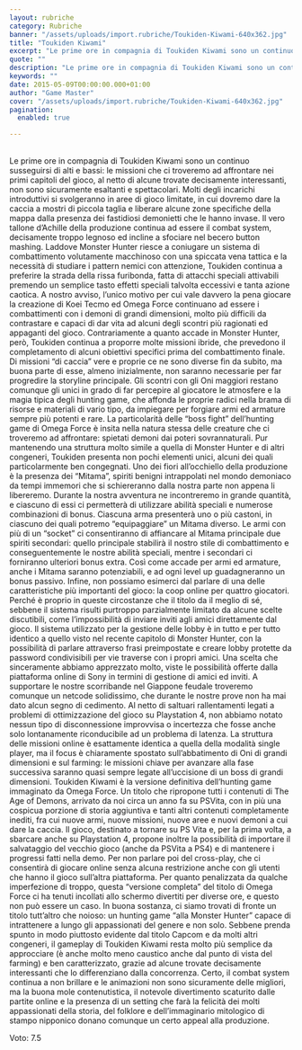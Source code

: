 ```yaml
---
layout: rubriche
category: Rubriche
banner: "/assets/uploads/import.rubriche/Toukiden-Kiwami-640x362.jpg"
title: "Toukiden Kiwami"
excerpt: "Le prime ore in compagnia di Toukiden Kiwami sono un continuo susseguirsi di alti e bassi: le missioni che ci troveremo ad affrontare nei primi capitoli del gioco, al netto di alcune trovate decisamente interessanti, non sono sicuramente esaltanti e spettacolari. Molti degli incarichi introduttivi si svolgeranno in aree di gioco limitate, in cui dovremo [&hellip"
quote: ""
description: "Le prime ore in compagnia di Toukiden Kiwami sono un continuo susseguirsi di alti e bassi: le missioni che ci troveremo ad affrontare nei primi capitoli del gioco, al netto di alcune trovate decisamente interessanti, non sono sicuramente esaltanti e spettacolari. Molti degli incarichi introduttivi si svolgeranno in aree di gioco limitate, in cui dovremo [&hellip"
keywords: ""
date: 2015-05-09T00:00:00.000+01:00
author: "Game Master"
cover: "/assets/uploads/import.rubriche/Toukiden-Kiwami-640x362.jpg"
pagination:
  enabled: true

---
```


[](https://hotmc.com/wp-content/uploads/2015/05/Toukiden-Kiwami.jpg)  
Le prime ore in compagnia di Toukiden Kiwami sono un continuo susseguirsi di alti e bassi: le missioni che ci troveremo ad affrontare nei primi capitoli del gioco, al netto di alcune trovate decisamente interessanti, non sono sicuramente esaltanti e spettacolari. Molti degli incarichi introduttivi si svolgeranno in aree di gioco limitate, in cui dovremo dare la caccia a mostri di piccola taglia e liberare alcune zone specifiche della mappa dalla presenza dei fastidiosi demonietti che le hanno invase. Il vero tallone d’Achille della produzione continua ad essere il combat system, decisamente troppo legnoso ed incline a sfociare nel becero button mashing. Laddove Monster Hunter riesce a coniugare un sistema di combattimento volutamente macchinoso con una spiccata vena tattica e la necessità di studiare i pattern nemici con attenzione, Toukiden continua a preferire la strada della rissa furibonda, fatta di attacchi speciali attivabili premendo un semplice tasto effetti speciali talvolta eccessivi e tanta azione caotica. A nostro avviso, l’unico motivo per cui vale davvero la pena giocare la creazione di Koei Tecmo ed Omega Force continuano ad essere i combattimenti con i demoni di grandi dimensioni, molto più difficili da contrastare e capaci di dar vita ad alcuni degli scontri più ragionati ed appaganti del gioco. Contrariamente a quanto accade in Monster Hunter, però, Toukiden continua a proporre molte missioni ibride, che prevedono il completamento di alcuni obiettivi specifici prima del combattimento finale. Di missioni “di caccia” vere e proprie ce ne sono diverse fin da subito, ma buona parte di esse, almeno inizialmente, non saranno necessarie per far progredire la storyline principale. Gli scontri con gli Oni maggiori restano comunque gli unici in grado di far percepire al giocatore le atmosfere e la magia tipica degli hunting game, che affonda le proprie radici nella brama di risorse e materiali di vario tipo, da impiegare per forgiare armi ed armature sempre più potenti e rare. La particolarità delle “boss fight” dell’hunting game di Omega Force è insita nella natura stessa delle creature che ci troveremo ad affrontare: spietati demoni dai poteri sovrannaturali. Pur mantenendo una struttura molto simile a quella di Monster Hunter e di altri congeneri, Toukiden presenta non pochi elementi unici, alcuni dei quali particolarmente ben congegnati. Uno dei fiori all’occhiello della produzione è la presenza dei “Mitama”, spiriti benigni intrappolati nel mondo demoniaco da tempi immemori che si schiereranno dalla nostra parte non appena li libereremo. Durante la nostra avventura ne incontreremo in grande quantità, e ciascuno di essi ci permetterà di utilizzare abilità speciali e numerose combinazioni di bonus. Ciascuna arma presenterà uno o più castoni, in ciascuno dei quali potremo “equipaggiare” un Mitama diverso. Le armi con più di un “socket” ci consentiranno di affiancare al Mitama principale due spiriti secondari: quello principale stabilirà il nostro stile di combattimento e conseguentemente le nostre abilità speciali, mentre i secondari ci forniranno ulteriori bonus extra. Così come accade per armi ed armature, anche i Mitama saranno potenziabili, e ad ogni level up guadagneranno un bonus passivo. Infine, non possiamo esimerci dal parlare di una delle caratteristiche più importanti del gioco: la coop online per quattro giocatori. Perché è proprio in queste circostanze che il titolo da il meglio di sé, sebbene il sistema risulti purtroppo parzialmente limitato da alcune scelte discutibili, come l’impossibilità di inviare inviti agli amici direttamente dal gioco. Il sistema utilizzato per la gestione delle lobby è in tutto e per tutto identico a quello visto nel recente capitolo di Monster Hunter, con la possibilità di parlare attraverso frasi preimpostate e creare lobby protette da password condivisibili per vie traverse con i propri amici. Una scelta che sinceramente abbiamo apprezzato molto, viste le possibilità offerte dalla piattaforma online di Sony in termini di gestione di amici ed inviti. A supportare le nostre scorribande nel Giappone feudale troveremo comunque un netcode solidissimo, che durante le nostre prove non ha mai dato alcun segno di cedimento. Al netto di saltuari rallentamenti legati a problemi di ottimizzazione del gioco su Playstation 4, non abbiamo notato nessun tipo di disconnessione improvvisa o incertezza che fosse anche solo lontanamente riconducibile ad un problema di latenza. La struttura delle missioni online è esattamente identica a quella della modalità single player, ma il focus è chiaramente spostato sull’abbatimento di Oni di grandi dimensioni e sul farming: le missioni chiave per avanzare alla fase successiva saranno quasi sempre legate all’uccisione di un boss di grandi dimensioni. Toukiden Kiwami è la versione definitiva dell’hunting game immaginato da Omega Force. Un titolo che ripropone tutti i contenuti di The Age of Demons, arrivato da noi circa un anno fa su PSVita, con in più una cospicua porzione di storia aggiuntiva e tanti altri contenuti completamente inediti, fra cui nuove armi, nuove missioni, nuove aree e nuovi demoni a cui dare la caccia. Il gioco, destinato a tornare su PS Vita e, per la prima volta, a sbarcare anche su Playstation 4, propone inoltre la possibilità di importare il salvataggio del vecchio gioco (anche da PSVita a PS4) e di mantenere i progressi fatti nella demo. Per non parlare poi del cross-play, che ci consentirà di giocare online senza alcuna restrizione anche con gli utenti che hanno il gioco sull’altra piattaforma. Per quanto penalizzata da qualche imperfezione di troppo, questa “versione completa” del titolo di Omega Force ci ha tenuti incollati allo schermo divertiti per diverse ore, e questo non può essere un caso. In buona sostanza, ci siamo trovati di fronte un titolo tutt’altro che noioso: un hunting game “alla Monster Hunter” capace di intrattenere a lungo gli appassionati del genere e non solo. Sebbene prenda spunto in modo piuttosto evidente dal titolo Capcom e da molti altri congeneri, il gameplay di Toukiden Kiwami resta molto più semplice da approcciare (è anche molto meno caustico anche dal punto di vista del farming) e ben caratterizzato, grazie ad alcune trovate decisamente interessanti che lo differenziano dalla concorrenza. Certo, il combat system continua a non brillare e le animazioni non sono sicuramente delle migliori, ma la buona mole contenutistica, il notevole divertimento scaturito dalle partite online e la presenza di un setting che farà la felicità dei molti appassionati della storia, del folklore e dell’immaginario mitologico di stampo nipponico donano comunque un certo appeal alla produzione.

Voto: 7.5